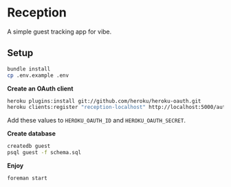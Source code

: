 # Reception

A simple guest tracking app for vibe.

## Setup

```bash
bundle install
cp .env.example .env
```

**Create an OAuth client**
```bash
heroku plugins:install git://github.com/heroku/heroku-oauth.git
heroku clients:register "reception-localhost" http://localhost:5000/auth/heroku/callback
```

Add these values to `HEROKU_OAUTH_ID` and `HEROKU_OAUTH_SECRET`.

**Create database**
```bash
createdb guest
psql guest -f schema.sql
```

**Enjoy**
```bash
foreman start
```
